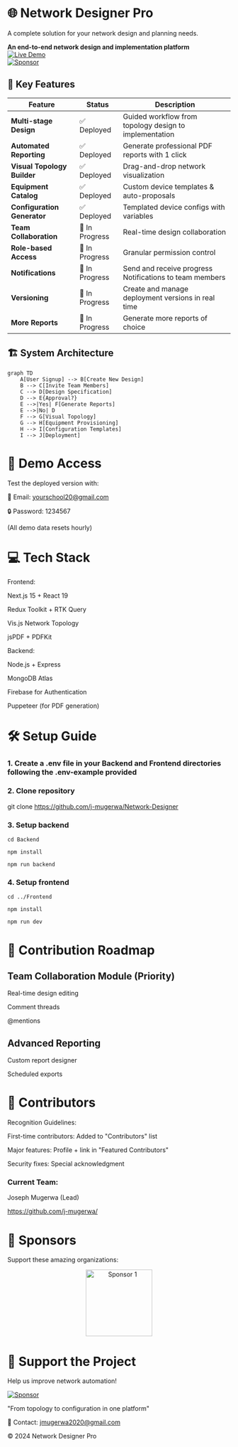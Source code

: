 # 🌐 Network Designer Pro
 A complete solution for your network design and planning needs.

 

**An end-to-end network design and implementation platform**  
[![Live Demo](https://img.shields.io/badge/Demo-Live%20Application-green)](https://network-designer-frontend.onrender.com/)  
[![Sponsor](https://img.shields.io/badge/Support-Project%20via%20GitHub%20Sponsors-blue)](https://github.com/sponsors/j-mugerwa)

## 🚀 Key Features

| Feature | Status | Description |
|---------|--------|-------------|
| **Multi-stage Design** | ✅ Deployed | Guided workflow from topology design to implementation |
| **Automated Reporting** | ✅ Deployed | Generate professional PDF reports with 1 click |
| **Visual Topology Builder** | ✅ Deployed | Drag-and-drop network visualization |
| **Equipment Catalog** | ✅ Deployed | Custom device templates & auto-proposals |
| **Configuration Generator** | ✅ Deployed | Templated device configs with variables |
| **Team Collaboration** | 🚧 In Progress | Real-time design collaboration |
| **Role-based Access** | 🚧 In Progress | Granular permission control |
| **Notifications** | 🚧 In Progress | Send and receive progress Notifications to team members |
| **Versioning** | 🚧 In Progress | Create and manage deployment versions in real time |
| **More Reports** | 🚧 In Progress | Generate more reports of choice |

## 🏗️ System Architecture

```mermaid
graph TD
    A[User Signup] --> B[Create New Design]
    B --> C[Invite Team Members]
    C --> D[Design Specification]
    D --> E{Approval?}
    E -->|Yes| F[Generate Reports]
    E -->|No| D
    F --> G[Visual Topology]
    G --> H[Equipment Provisioning]
    H --> I[Configuration Templates]
    I --> J[Deployment]
```

# 🧪 Demo Access

Test the deployed version with:

🔑 Email: yourschool20@gmail.com

🔒 Password: 1234567

(All demo data resets hourly)

# 💻 Tech Stack
Frontend:

Next.js 15 + React 19

Redux Toolkit + RTK Query

Vis.js Network Topology

jsPDF + PDFKit

Backend:

Node.js + Express

MongoDB Atlas

Firebase for Authentication

Puppeteer (for PDF generation)

# 🛠️ Setup Guide
### 1. Create a .env file in your Backend and Frontend directories following the .env-example provided
### 2. Clone repository
git clone https://github.com/j-mugerwa/Network-Designer

### 3. Setup backend
`cd Backend`

`npm install`

`npm run backend`

### 4. Setup frontend

`cd ../Frontend`

`npm install`

`npm run dev`

# 🤝 Contribution Roadmap
## Team Collaboration Module (Priority)

Real-time design editing

Comment threads

@mentions


## Advanced Reporting

Custom report designer

Scheduled exports

# 🤝 Contributors
Recognition Guidelines:

First-time contributors: Added to "Contributors" list

Major features: Profile + link in "Featured Contributors"

Security fixes: Special acknowledgment

### Current Team:

Joseph Mugerwa (Lead)

https://github.com/j-mugerwa/


# 🌟 Sponsors
Support these amazing organizations:

<div align="center"> <a href="https://www.bugemauniv.ac.ug/"> <img src="https://upload.wikimedia.org/wikipedia/commons/0/0b/Bugema_logo.png" width="150" alt="Sponsor 1"> </a> </div>



# 💖 Support the Project
Help us improve network automation!

[![Sponsor](https://img.shields.io/badge/Support-Project%20via%20GitHub%20Sponsors-blue)](https://github.com/sponsors/j-mugerwa)

"From topology to configuration in one platform"

📧 Contact: jmugerwa2020@gmail.com

© 2024 Network Designer Pro
